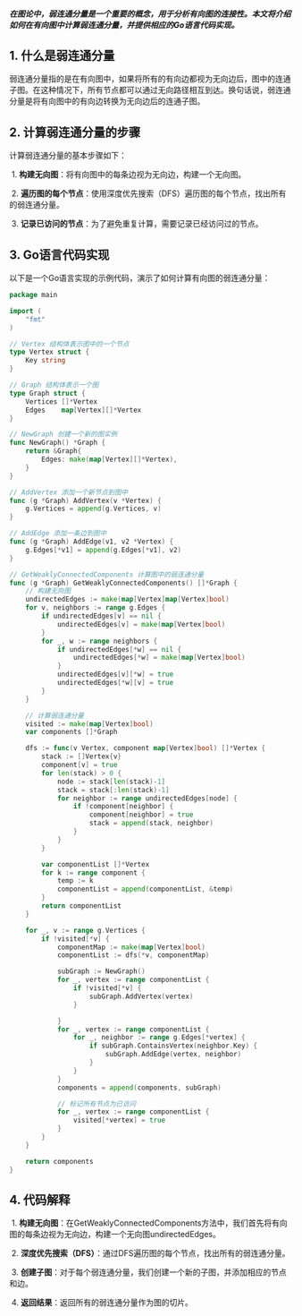 ##### 在图论中，弱连通分量是一个重要的概念，用于分析有向图的连接性。本文将介绍如何在有向图中计算弱连通分量，并提供相应的Go语言代码实现。



## 1. 什么是弱连通分量



弱连通分量指的是在有向图中，如果将所有的有向边都视为无向边后，图中的连通子图。在这种情况下，所有节点都可以通过无向路径相互到达。换句话说，弱连通分量是将有向图中的有向边转换为无向边后的连通子图。



## 2. 计算弱连通分量的步骤



计算弱连通分量的基本步骤如下：



​	1.	**构建无向图**：将有向图中的每条边视为无向边，构建一个无向图。

​	2.	**遍历图的每个节点**：使用深度优先搜索（DFS）遍历图的每个节点，找出所有的弱连通分量。

​	3.	**记录已访问的节点**：为了避免重复计算，需要记录已经访问过的节点。



## 3. Go语言代码实现



以下是一个Go语言实现的示例代码，演示了如何计算有向图的弱连通分量：

```go
package main

import (
	"fmt"
)

// Vertex 结构体表示图中的一个节点
type Vertex struct {
	Key string
}

// Graph 结构体表示一个图
type Graph struct {
	Vertices []*Vertex
	Edges    map[Vertex][]*Vertex
}

// NewGraph 创建一个新的图实例
func NewGraph() *Graph {
	return &Graph{
		Edges: make(map[Vertex][]*Vertex),
	}
}

// AddVertex 添加一个新节点到图中
func (g *Graph) AddVertex(v *Vertex) {
	g.Vertices = append(g.Vertices, v)
}

// AddEdge 添加一条边到图中
func (g *Graph) AddEdge(v1, v2 *Vertex) {
	g.Edges[*v1] = append(g.Edges[*v1], v2)
}

// GetWeaklyConnectedComponents 计算图中的弱连通分量
func (g *Graph) GetWeaklyConnectedComponents() []*Graph {
	// 构建无向图
	undirectedEdges := make(map[Vertex]map[Vertex]bool)
	for v, neighbors := range g.Edges {
		if undirectedEdges[v] == nil {
			undirectedEdges[v] = make(map[Vertex]bool)
		}
		for _, w := range neighbors {
			if undirectedEdges[*w] == nil {
				undirectedEdges[*w] = make(map[Vertex]bool)
			}
			undirectedEdges[v][*w] = true
			undirectedEdges[*w][v] = true
		}
	}

	// 计算弱连通分量
	visited := make(map[Vertex]bool)
	var components []*Graph

	dfs := func(v Vertex, component map[Vertex]bool) []*Vertex {
		stack := []Vertex{v}
		component[v] = true
		for len(stack) > 0 {
			node := stack[len(stack)-1]
			stack = stack[:len(stack)-1]
			for neighbor := range undirectedEdges[node] {
				if !component[neighbor] {
					component[neighbor] = true
					stack = append(stack, neighbor)
				}
			}
		}

		var componentList []*Vertex
		for k := range component {
			temp := k
			componentList = append(componentList, &temp)
		}
		return componentList
	}

	for _, v := range g.Vertices {
		if !visited[*v] {
			componentMap := make(map[Vertex]bool)
			componentList := dfs(*v, componentMap)

			subGraph := NewGraph()
			for _, vertex := range componentList {
				if !visited[*v] {
					subGraph.AddVertex(vertex)
				}

			}
			for _, vertex := range componentList {
				for _, neighbor := range g.Edges[*vertex] {
					if subGraph.ContainsVertex(neighbor.Key) {
						subGraph.AddEdge(vertex, neighbor)
					}
				}
			}
			components = append(components, subGraph)

			// 标记所有节点为已访问
			for _, vertex := range componentList {
				visited[*vertex] = true
			}
		}
	}

	return components
}
```

## 4. 代码解释



​	1.	**构建无向图**：在GetWeaklyConnectedComponents方法中，我们首先将有向图的每条边视为无向边，构建一个无向图undirectedEdges。

​	2.	**深度优先搜索（DFS）**：通过DFS遍历图的每个节点，找出所有的弱连通分量。

​	3.	**创建子图**：对于每个弱连通分量，我们创建一个新的子图，并添加相应的节点和边。

​	4.	**返回结果**：返回所有的弱连通分量作为图的切片。

